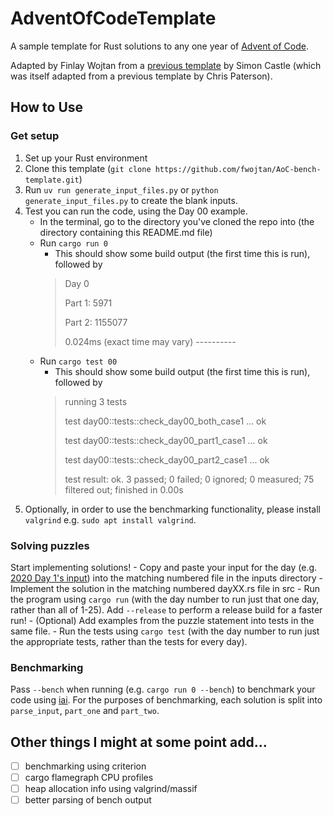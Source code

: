 # AdventOfCodeTemplate

A sample template for Rust solutions to any one year of [Advent of Code](https://adventofcode.com/).

Adapted by Finlay Wojtan from a [previous template](https://github.com/CastleQuirm/AdventOfCodeTemplate) by Simon Castle (which was itself adapted from a previous template by Chris Paterson).

## How to Use

### Get setup
1. Set up your Rust environment
2. Clone this template (`git clone https://github.com/fwojtan/AoC-bench-template.git`)
3. Run `uv run generate_input_files.py` or `python generate_input_files.py` to create the blank inputs.
4. Test you can run the code, using the Day 00 example.
    - In the terminal, go to the directory you've cloned the repo into (the directory containing this README.md file)
    - Run `cargo run 0`
        - This should show some build output (the first time this is run), followed by 
        > Day 0
        >
        > Part 1: 5971
        >
        > Part 2: 1155077
        >
        > 0.024ms (exact time may vary)
        > \----------
    - Run `cargo test 00`
        - This should show some build output (the first time this is run), followed by 
        > running 3 tests
        >
        > test day00::tests::check_day00_both_case1 ... ok
        >
        > test day00::tests::check_day00_part1_case1 ... ok
        >
        > test day00::tests::check_day00_part2_case1 ... ok
        >
        > test result: ok. 3 passed; 0 failed; 0 ignored; 0 measured; 75 filtered out; finished in 0.00s
5. Optionally, in order to use the benchmarking functionality, please install `valgrind` e.g. `sudo apt install valgrind`.

### Solving puzzles
Start implementing solutions!
    - Copy and paste your input for the day (e.g. [2020 Day 1's input](https://adventofcode.com/2020/day/1/input)) into the matching numbered file in the inputs directory
    - Implement the solution in the matching numbered dayXX.rs file in src
        - Run the program using `cargo run` (with the day number to run just that one day, rather than all of 1-25).  Add `--release` to perform a release build for a faster run!
    - (Optional) Add examples from the puzzle statement into tests in the same file.
        - Run the tests using `cargo test` (with the day number to run just the appropriate tests, rather than the tests for every day).

### Benchmarking
Pass `--bench` when running (e.g. `cargo run 0 --bench`) to benchmark your code using [iai](https://github.com/bheisler/iai). For the purposes of benchmarking, each solution is split into `parse_input`, `part_one` and `part_two`. 

## Other things I might at some point add...
- [ ] benchmarking using criterion
- [ ] cargo flamegraph CPU profiles
- [ ] heap allocation info using valgrind/massif
- [ ] better parsing of bench output
